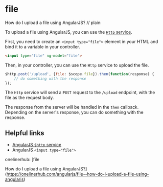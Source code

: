 # file

How do I upload a file using AngularJS?
// plain

To upload a file using AngularJS, you can use the [`Http` service](https://docs.angularjs.org/api/ng/service/$http).

First, you need to create an `<input type="file">` element in your HTML and bind it to a variable in your controller.

```html
<input type="file" ng-model="file">
```

Then, in your controller, you can use the `Http` service to upload the file.

```js
$http.post('/upload', {file: $scope.file}).then(function(response) {
    // do something with the response
});
```

The `Http` service will send a `POST` request to the `/upload` endpoint, with the file as the request body.

The response from the server will be handled in the `then` callback. Depending on the server's response, you can do something with the response.

## Helpful links
- [AngularJS `$http` service](https://docs.angularjs.org/api/ng/service/$http)
- [AngularJS `<input type="file">`](https://docs.angularjs.org/api/ng/input/input%5Bfile%5D)

onelinerhub: [file

How do I upload a file using AngularJS?](https://onelinerhub.com/angularjs/file--how-do-i-upload-a-file-using-angularjs)